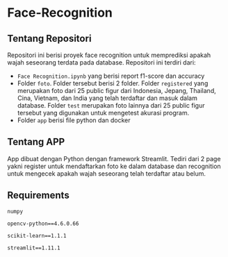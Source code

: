 # Face-Recognition

## Tentang Repositori

Repositori ini berisi proyek face recognition untuk memprediksi apakah wajah seseorang terdata pada database.
Repositori ini terdiri dari:
- `Face Recognition.ipynb` yang berisi report f1-score dan accuracy
- Folder `foto`. Folder tersebut berisi 2 folder. Folder `registered` yang merupakan foto dari 25 public figur dari Indonesia, Jepang, Thailand, Cina, Vietnam, dan India yang telah terdaftar dan masuk dalam database. Folder `test` merupakan foto lainnya dari 25 public figur tersebut yang digunakan untuk mengetest akurasi program.
- Folder `app` berisi file python dan docker

## Tentang APP
App dibuat dengan Python dengan framework Streamlit. Tediri dari 2 page yakni register untuk mendaftarkan foto ke dalam database dan recognition untuk mengecek apakah wajah seseorang telah terdaftar atau belum.

## Requirements
`numpy`

`opencv-python==4.6.0.66` 

`scikit-learn==1.1.1` 

`streamlit==1.11.1`
